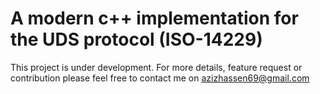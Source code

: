 # A modern c++ implementation for the UDS protocol (ISO-14229)

This project is under development. For more details, feature request or contribution please feel free to contact me on azizhassen69@gmail.com 
